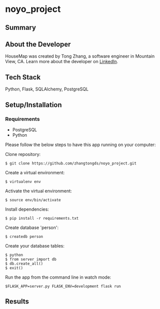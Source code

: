 # noyo_project

## Summary

## About the Developer

HouseMap was created by Tong Zhang, a software engineer in Mountain View, CA. Learn more about the developer on [LinkedIn](https://www.linkedin.com/in/tong--zhang/).

## Tech Stack

Python, Flask, SQLAlchemy, PostgreSQL

## Setup/Installation

### Requirements

- PostgreSQL
- Python

Please follow the below steps to have this app running on your computer:

Clone repository:

```
$ git clone https://github.com/zhangtongds/noyo_project.git
```

Create a virtual environment:

```
$ virtualenv env
```

Activate the virtual environment:

```
$ source env/bin/activate
```

Install dependencies:

```
$ pip install -r requirements.txt
```

Create database 'person':

```
$ createdb person
```

Create your database tables:

```
$ python
$ from server import db
$ db.create_all()
$ exit()
```

Run the app from the command line in watch mode:

```
$FLASK_APP=server.py FLASK_ENV=development flask run
```

## Results
